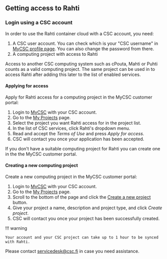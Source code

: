 ## Getting access to Rahti

### Login using a CSC account

In order to use the Rahti container cloud with a CSC account, you need:

1. A CSC user account. You can check which is your "CSC username" in [MyCSC profile page](https://my.csc.fi/profile). You can also change the password from there.
2. A computing project with access to Rahti

Access to another CSC computing system such as cPouta, Mahti or Puhti counts as a valid computing project. The same 
project can be used in to access Rahti after adding this later to the list of enabled services.

#### Applying for access

Apply for Rahti access for a computing project in the
MyCSC customer portal:

1. Login to [MyCSC](https://my.csc.fi) with your CSC account.
2. Go to the [My Projects](https://my.csc.fi/projects) page.
3. Select the project you want Rahti access for in the
   project list.
4. In the list of CSC services, click Rahti's dropdown menu.
4. Read and accept the *Terms of Use* and press *Apply for access*.
5. CSC will contact you once your application has been accepted.

If you don't have a suitable computing project for Rahti
you can create one in the the MyCSC customer portal.

#### Creating a new computing project

Create a new computing project in the MyCSC customer portal:

1. Login to [MyCSC](https://my.csc.fi) with your CSC account.
2. Go to the [My Projects](https://my.csc.fi/projects) page.
3. Scroll to the bottom of the page and click the
[Create a new project](https://my.csc.fi/projects/create) button.
4. Give your project a name, description and project type, and click
 *Create project*.
5. CSC will contact you once your project has been successfully created.

!!! warning

    Your account and your CSC project can take up to 1 hour to be synced with Rahti.

Please contact [servicedesk@csc.fi](mailto:servicedesk@csc.fi) in case you
need assistance.
